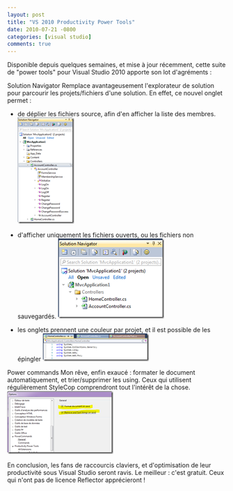 ```yaml
---
layout: post
title: "VS 2010 Productivity Power Tools"
date: 2010-07-21 -0800
categories: [visual studio]
comments: true
---
```


Disponible depuis quelques semaines, et mise à jour récemment, cette suite de "power tools" pour Visual Studio 2010 apporte son lot d'agréments :

Solution Navigator
Remplace avantageusement l'explorateur de solution pour parcourir les projets/fichiers d'une solution. En effet, ce nouvel onglet permet :

- de déplier les fichiers source, afin d'en afficher la liste des membres. 
![TODO](/img/2010-07-21-vs-2010-productivity-power-tools.png)

- d'afficher uniquement les fichiers ouverts, ou les fichiers non sauvegardés. 
![TODO](/img/2010-07-21-vs-2010-productivity-power-tools1.png)

- les onglets prennent une couleur par projet, et il est possible de les épingler 
![TODO](/img/2010-07-21-vs-2010-productivity-power-tools2.png)

Power commands
Mon rêve, enfin exaucé : formater le document automatiquement, et trier/supprimer les using. Ceux qui utilisent régulièrement StyleCop comprendront tout l'intérêt de la chose. 
![TODO](/img/2010-07-21-vs-2010-productivity-power-tools3.png)

En conclusion, les fans de raccourcis claviers, et d'optimisation de leur productivité sous Visual Studio seront ravis. Le meilleur : c'est gratuit. Ceux qui n'ont pas de licence Reflector apprécieront !